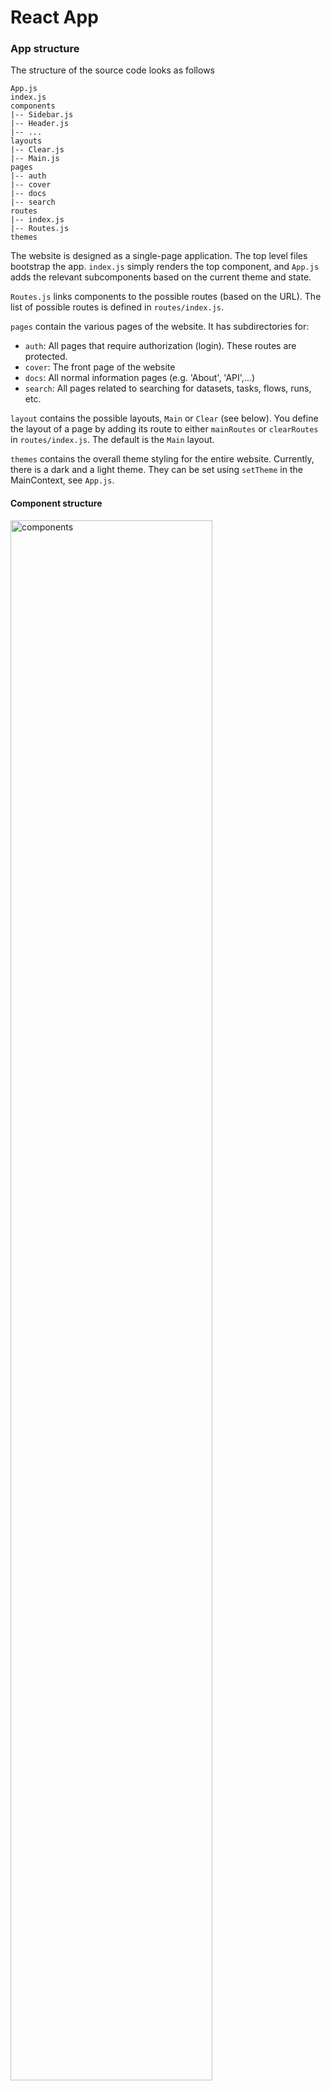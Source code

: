 # React App

### App structure

The structure of the source code looks as follows

```
App.js
index.js
components
|-- Sidebar.js
|-- Header.js
|-- ...
layouts
|-- Clear.js
|-- Main.js
pages
|-- auth
|-- cover
|-- docs
|-- search
routes
|-- index.js
|-- Routes.js
themes
```

The website is designed as a single-page application.
The top level files bootstrap the app. `index.js` simply renders the top component, and
`App.js` adds the relevant subcomponents based on the current theme and state.

`Routes.js` links components to the possible routes (based on the URL). The list of
possible routes is defined in `routes/index.js`.

`pages` contain the various pages of the website. It has subdirectories for:

- `auth`: All pages that require authorization (login). These routes are protected.
- `cover`: The front page of the website
- `docs`: All normal information pages (e.g. 'About', 'API',...)
- `search`: All pages related to searching for datasets, tasks, flows, runs, etc.

`layout` contains the possible layouts, `Main` or `Clear` (see below). You define the layout of a page by
adding its route to either `mainRoutes` or `clearRoutes` in `routes/index.js`. The default is the `Main` layout.

`themes` contains the overall theme styling for the entire website. Currently, there is a dark and a light theme. They can be set using `setTheme`
in the MainContext, see `App.js`.

#### Component structure

<img src="https://github.com/openml/docs/raw/master/docs/img/react-components.png" alt="components" width="80%"/>

The component structure is shown above, for the `Main` layout. The `App` component also holds the state of the website using
React's native Context API (see below). Next to the header and sidebar, the main component of the website (in yellow) shows
the contents of the current `page`. In this image, this is the search page, which has several subcomponents as explained below.

#### Search page

The search page is structured as follows:

- `SearchPanel`: the main search panel. Also contains callbacks for sorting and filtering, and lists what can be filtered or sorted on.

  - `FilterBar`: The top bar with the search statistics and functionality to add filters and sort results
  - `SearchResultsPanel`: The list of search results on the left. It shows a list of `Card` elements which are uniformly styled but their contents may vary. Depending on the selected type of result (selected in the left navigation bar) it is instantiated with different properties. E.g. a `DataListPanel` is a simple wrapper around `SearchResultsPanel` which defines the dataset-specific statistics to be shown in the cards.

    - Search tabs: The tabs that allow you to choose between different aspects of the results (Statistics, Overview (Dash)) or the different views on the selected dataset, task, etc. (Details, Analysis (Dash),...)
    - `ItemDetail`: When a search result is selected, this will show the details of the selection, e.g. the dataset details. Depending on the passed `type` prop, it will render the `Dataset`, `Task`, ... component.

The `api.js` file contains the `search` function, which translates a search query, filters, and other constraints into an ElasticSearch query and returns the results.

### Style guide

To keep a consistent style and minimize dependencies and complexity, we build on [Material UI](https://material-ui.com/) components and [FontAwesome](https://fontawesome.com) icons. Theming is defined in `themes/index.js` and loaded in as a context (`ThemeContext`) in `App.js`. More specific styling
is always defined through styled components in the corresponding pages.

#### Layouts

There are two top level layouts: `Main` loads the main layout with a `Sidebar`, `Header`,
and a certain page with all the contents. The `Clear.js` layout has no headers or sidebars,
but has a colored gradient background. It is used mainly for user login and registration or other quick forms.

The layout of the page content should use the [Material UI grid layout](https://material-ui.com/components/grid/). This
makes sure it will adapt to different device screen sizes. Test using your browsers development tools whether the layout
adapts correctly to different screens, including recent smartphones.

#### Styled components

Any custom styling (beyond the Material UI default styling) is defined in styled components which are defined within the file for each page.
Keep this as minimal as possible. Check if you can import styled components already defined for other pages, avoid duplication.

Styled div's are defined as follows:

```javascript
const OpenMLTitle = styled.div`
  color: white;
  font-size: 3em;
`;
```

Material UI components can be styled the same way:

```javascript
const WhiteButton = styled(Button)`
  display: inline-block;
  color: #fff;
`;
```

#### Color palette

We follow the general [Material UI color palette](https://material-ui.com/customization/color/#color) with shade 400, except when that doesn't give sufficient contrast. The main colors used (e.g. for the icons in the sidebar are: 'green[400]', 'yellow[700]', 'blue[800]', 'red[400]', 'purple[400]', 'orange[400]', 'grey[400]'. Backgrounds are generally kept white (or dark grey for the dark theme). The global context (see below) has a `getColor` function to get the colors of the search types, e.g. `context.getColor("run")` returns `red[400]`.

### Handling state

There are different levels of state management:

- Global state is handled via React's native Context API (we don't use Redux). Contexts are defined in the component tree where needed (usually higher up) by a context provider component, and is accessed lower in the component tree by a context consumer. For instance, see the `ThemeContext.Provider` in `App.js` and the `ThemeContext.Consumer` in `Sidebar.js`. There is a `MainContext` which contains global state values such as the logged in user details, and the current state of the search.
- Lower level components can pass state to their child components via props.
- Local state changes should, when possible, be defined by React Hooks.

Note that changing the global state will re-render the entire website. Hence, do this only when necessary.

#### State and search

Most global state variables have to do with search. The search pages typically work by changing the `query` and `filters` variables (see `App.js`). There is a `setSearch` function in the main context that can be called to change the search parameters. It checks whether the query has changed and whether updating the global state and re-rendering the website is necessary.

#### Lifecycle Methods

These are the React lifecycle methods and how we use them. When a component mounts, methods 1,2,4,7 will be called. When it updates, methods 2-6 will be called.

1. constructor(): Set the initial state of the components
2. getDerivedStateFromProps(props, state): Static method, only for changing the local state based on props. It returns the new state.
3. shouldComponentUpdate(nextProps, nextState): Decides whether a state change requires a re-rendering or not. Used to optimize performance.
4. render(): Returns the JSX to be rendered. It should NOT change the state.
5. getSnapshotBeforeUpdate(prevProps,prevState): Used to save 'old' DOM information right before an update. Returns a 'snapshot'.
6. componentDidUpdate(prevProps,prevState,snapshot): For async requests or other operations right after component update.
7. componentDidMount(): For async requests (e.g. API calls) right after the component mounted.
8. componentWillUnMount(): Cleanup before the component is destroyed.
9. componentDidCatch(error,info): For updating the state after an error is thrown.

#### Forms and Events

React wraps native browser events into _synthetic events_ to handle interactions in a cross-browser compatible way. After being wrapped, they are sent to
all event handlers, usually defined as callbacks. Note: for performance reasons, synthetic events are pooled and reused, so their properties are nullified after being consumed. If you want to use them asynchronously, you need to call `event.persist()`.

HTML forms are different than other DOM elements because they keep their own state in plain HTML. To make sure that we can control the state
we need to set the input field's `value` to a component state value.

Here's an example of using an input field to change the title displayed in the component.

```javascript
const titles: {mainTitle: 'OpenML'};

class App extends Component {
  this.state = {titles};

  // Receive synthetic event
  onTitleChange = (event) => {
    this.setState({titles.mainTitle : event.target.value});
  }

  render(){
    return (
      <div classname="App">
        <h1>{this.state.titles.mainTitle}</h1>
        <form>
          <input type="text"
          value={this.state.titles.mainTitle} // control state
          onChange={this.onTitleChange} // event handler callback
          />
        </form>
      </div>
    );
  }
}
```